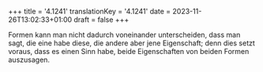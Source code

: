 +++
title = '4.1241'
translationKey = '4.1241'
date = 2023-11-26T13:02:33+01:00
draft = false
+++

Formen kann man nicht dadurch voneinander unterscheiden, dass man sagt, die eine habe diese, die andere aber jene Eigenschaft; denn dies setzt voraus, dass es einen Sinn habe, beide Eigenschaften von beiden Formen auszusagen.
